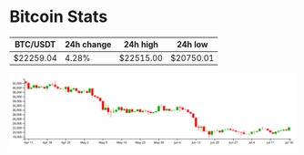 # Bitcoin Stats

BTC/USDT|24h change|24h high|24h low|
|---|---|---|---|
|$22259.04|4.28%|$22515.00|$20750.01|

<img src="./chart.svg">
